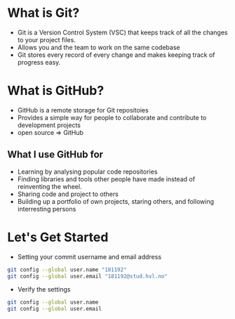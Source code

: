 # What is Git?
- Git is a Version Control System (VSC) that keeps track of all the changes to your project files.
- Allows you and the team to work on the same codebase
- Git stores every record of every change and makes keeping track of progress easy.



# What is GitHub?
- GitHub is a remote storage for Git repositoies
- Provides a simple way for people to collaborate and contribute to development projects
- open source => GitHub


## What I use GitHub for
- Learning by analysing popular code repositories
- Finding libraries and tools other people have made instead of reinventing the wheel.
- Sharing code and project to others
- Building up a portfolio of own projects, staring others, and following interresting persons



# Let's Get Started

- Setting your commit username and email address
```bash
git config --global user.name "181192"
git config --global user.email "181192@stud.hvl.no"
```

- Verify the settings
```bash
git config --global user.name
git config --global user.email
```
